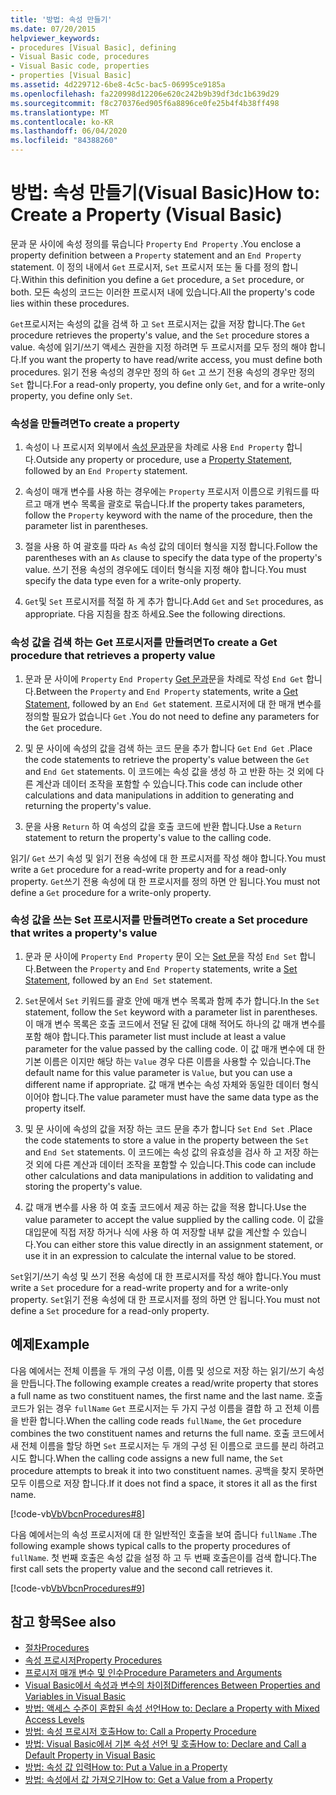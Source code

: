 ```yaml
---
title: '방법: 속성 만들기'
ms.date: 07/20/2015
helpviewer_keywords:
- procedures [Visual Basic], defining
- Visual Basic code, procedures
- Visual Basic code, properties
- properties [Visual Basic]
ms.assetid: 4d229712-6be8-4c5c-bac5-06995ce9185a
ms.openlocfilehash: fa220998d12206e620c242b9b39df3dc1b639d29
ms.sourcegitcommit: f8c270376ed905f6a8896ce0fe25b4f4b38ff498
ms.translationtype: MT
ms.contentlocale: ko-KR
ms.lasthandoff: 06/04/2020
ms.locfileid: "84388260"
---
```

# <a name="how-to-create-a-property-visual-basic"></a><span data-ttu-id="23ef7-102">방법: 속성 만들기(Visual Basic)</span><span class="sxs-lookup"><span data-stu-id="23ef7-102">How to: Create a Property (Visual Basic)</span></span>
<span data-ttu-id="23ef7-103">문과 문 사이에 속성 정의를 묶습니다 `Property` `End Property` .</span><span class="sxs-lookup"><span data-stu-id="23ef7-103">You enclose a property definition between a `Property` statement and an `End Property` statement.</span></span> <span data-ttu-id="23ef7-104">이 정의 내에서 `Get` 프로시저, `Set` 프로시저 또는 둘 다를 정의 합니다.</span><span class="sxs-lookup"><span data-stu-id="23ef7-104">Within this definition you define a `Get` procedure, a `Set` procedure, or both.</span></span> <span data-ttu-id="23ef7-105">모든 속성의 코드는 이러한 프로시저 내에 있습니다.</span><span class="sxs-lookup"><span data-stu-id="23ef7-105">All the property's code lies within these procedures.</span></span>  
  
 <span data-ttu-id="23ef7-106">`Get`프로시저는 속성의 값을 검색 하 고 `Set` 프로시저는 값을 저장 합니다.</span><span class="sxs-lookup"><span data-stu-id="23ef7-106">The `Get` procedure retrieves the property's value, and the `Set` procedure stores a value.</span></span> <span data-ttu-id="23ef7-107">속성에 읽기/쓰기 액세스 권한을 지정 하려면 두 프로시저를 모두 정의 해야 합니다.</span><span class="sxs-lookup"><span data-stu-id="23ef7-107">If you want the property to have read/write access, you must define both procedures.</span></span> <span data-ttu-id="23ef7-108">읽기 전용 속성의 경우만 정의 하 `Get` 고 쓰기 전용 속성의 경우만 정의 `Set` 합니다.</span><span class="sxs-lookup"><span data-stu-id="23ef7-108">For a read-only property, you define only `Get`, and for a write-only property, you define only `Set`.</span></span>  
  
### <a name="to-create-a-property"></a><span data-ttu-id="23ef7-109">속성을 만들려면</span><span class="sxs-lookup"><span data-stu-id="23ef7-109">To create a property</span></span>  
  
1. <span data-ttu-id="23ef7-110">속성이 나 프로시저 외부에서 [속성 문과](../../../language-reference/statements/property-statement.md)문을 차례로 사용 `End Property` 합니다.</span><span class="sxs-lookup"><span data-stu-id="23ef7-110">Outside any property or procedure, use a [Property Statement](../../../language-reference/statements/property-statement.md), followed by an `End Property` statement.</span></span>  
  
2. <span data-ttu-id="23ef7-111">속성이 매개 변수를 사용 하는 경우에는 `Property` 프로시저 이름으로 키워드를 따르고 매개 변수 목록을 괄호로 묶습니다.</span><span class="sxs-lookup"><span data-stu-id="23ef7-111">If the property takes parameters, follow the `Property` keyword with the name of the procedure, then the parameter list in parentheses.</span></span>  
  
3. <span data-ttu-id="23ef7-112">절을 사용 하 여 괄호를 따라 `As` 속성 값의 데이터 형식을 지정 합니다.</span><span class="sxs-lookup"><span data-stu-id="23ef7-112">Follow the parentheses with an `As` clause to specify the data type of the property's value.</span></span> <span data-ttu-id="23ef7-113">쓰기 전용 속성의 경우에도 데이터 형식을 지정 해야 합니다.</span><span class="sxs-lookup"><span data-stu-id="23ef7-113">You must specify the data type even for a write-only property.</span></span>  
  
4. <span data-ttu-id="23ef7-114">`Get`및 `Set` 프로시저를 적절 하 게 추가 합니다.</span><span class="sxs-lookup"><span data-stu-id="23ef7-114">Add `Get` and `Set` procedures, as appropriate.</span></span> <span data-ttu-id="23ef7-115">다음 지침을 참조 하세요.</span><span class="sxs-lookup"><span data-stu-id="23ef7-115">See the following directions.</span></span>  
  
### <a name="to-create-a-get-procedure-that-retrieves-a-property-value"></a><span data-ttu-id="23ef7-116">속성 값을 검색 하는 Get 프로시저를 만들려면</span><span class="sxs-lookup"><span data-stu-id="23ef7-116">To create a Get procedure that retrieves a property value</span></span>  
  
1. <span data-ttu-id="23ef7-117">문과 문 사이에 `Property` `End Property` [Get 문과](../../../language-reference/statements/get-statement.md)문을 차례로 작성 `End Get` 합니다.</span><span class="sxs-lookup"><span data-stu-id="23ef7-117">Between the `Property` and `End Property` statements, write a [Get Statement](../../../language-reference/statements/get-statement.md), followed by an `End Get` statement.</span></span> <span data-ttu-id="23ef7-118">프로시저에 대 한 매개 변수를 정의할 필요가 없습니다 `Get` .</span><span class="sxs-lookup"><span data-stu-id="23ef7-118">You do not need to define any parameters for the `Get` procedure.</span></span>  
  
2. <span data-ttu-id="23ef7-119">및 문 사이에 속성의 값을 검색 하는 코드 문을 추가 합니다 `Get` `End Get` .</span><span class="sxs-lookup"><span data-stu-id="23ef7-119">Place the code statements to retrieve the property's value between the `Get` and `End Get` statements.</span></span> <span data-ttu-id="23ef7-120">이 코드에는 속성 값을 생성 하 고 반환 하는 것 외에 다른 계산과 데이터 조작을 포함할 수 있습니다.</span><span class="sxs-lookup"><span data-stu-id="23ef7-120">This code can include other calculations and data manipulations in addition to generating and returning the property's value.</span></span>  
  
3. <span data-ttu-id="23ef7-121">문을 사용 `Return` 하 여 속성의 값을 호출 코드에 반환 합니다.</span><span class="sxs-lookup"><span data-stu-id="23ef7-121">Use a `Return` statement to return the property's value to the calling code.</span></span>  
  
 <span data-ttu-id="23ef7-122">읽기/ `Get` 쓰기 속성 및 읽기 전용 속성에 대 한 프로시저를 작성 해야 합니다.</span><span class="sxs-lookup"><span data-stu-id="23ef7-122">You must write a `Get` procedure for a read-write property and for a read-only property.</span></span> <span data-ttu-id="23ef7-123">`Get`쓰기 전용 속성에 대 한 프로시저를 정의 하면 안 됩니다.</span><span class="sxs-lookup"><span data-stu-id="23ef7-123">You must not define a `Get` procedure for a write-only property.</span></span>  
  
### <a name="to-create-a-set-procedure-that-writes-a-propertys-value"></a><span data-ttu-id="23ef7-124">속성 값을 쓰는 Set 프로시저를 만들려면</span><span class="sxs-lookup"><span data-stu-id="23ef7-124">To create a Set procedure that writes a property's value</span></span>  
  
1. <span data-ttu-id="23ef7-125">문과 문 사이에 `Property` `End Property` 문이 오는 [Set 문](../../../language-reference/statements/set-statement.md)을 작성 `End Set` 합니다.</span><span class="sxs-lookup"><span data-stu-id="23ef7-125">Between the `Property` and `End Property` statements, write a [Set Statement](../../../language-reference/statements/set-statement.md), followed by an `End Set` statement.</span></span>  
  
2. <span data-ttu-id="23ef7-126">`Set`문에서 `Set` 키워드를 괄호 안에 매개 변수 목록과 함께 추가 합니다.</span><span class="sxs-lookup"><span data-stu-id="23ef7-126">In the `Set` statement, follow the `Set` keyword with a parameter list in parentheses.</span></span> <span data-ttu-id="23ef7-127">이 매개 변수 목록은 호출 코드에서 전달 된 값에 대해 적어도 하나의 값 매개 변수를 포함 해야 합니다.</span><span class="sxs-lookup"><span data-stu-id="23ef7-127">This parameter list must include at least a value parameter for the value passed by the calling code.</span></span> <span data-ttu-id="23ef7-128">이 값 매개 변수에 대 한 기본 이름은 이지만 해당 하는 `Value` 경우 다른 이름을 사용할 수 있습니다.</span><span class="sxs-lookup"><span data-stu-id="23ef7-128">The default name for this value parameter is `Value`, but you can use a different name if appropriate.</span></span> <span data-ttu-id="23ef7-129">값 매개 변수는 속성 자체와 동일한 데이터 형식 이어야 합니다.</span><span class="sxs-lookup"><span data-stu-id="23ef7-129">The value parameter must have the same data type as the property itself.</span></span>  
  
3. <span data-ttu-id="23ef7-130">및 문 사이에 속성의 값을 저장 하는 코드 문을 추가 합니다 `Set` `End Set` .</span><span class="sxs-lookup"><span data-stu-id="23ef7-130">Place the code statements to store a value in the property between the `Set` and `End Set` statements.</span></span> <span data-ttu-id="23ef7-131">이 코드에는 속성 값의 유효성을 검사 하 고 저장 하는 것 외에 다른 계산과 데이터 조작을 포함할 수 있습니다.</span><span class="sxs-lookup"><span data-stu-id="23ef7-131">This code can include other calculations and data manipulations in addition to validating and storing the property's value.</span></span>  
  
4. <span data-ttu-id="23ef7-132">값 매개 변수를 사용 하 여 호출 코드에서 제공 하는 값을 적용 합니다.</span><span class="sxs-lookup"><span data-stu-id="23ef7-132">Use the value parameter to accept the value supplied by the calling code.</span></span> <span data-ttu-id="23ef7-133">이 값을 대입문에 직접 저장 하거나 식에 사용 하 여 저장할 내부 값을 계산할 수 있습니다.</span><span class="sxs-lookup"><span data-stu-id="23ef7-133">You can either store this value directly in an assignment statement, or use it in an expression to calculate the internal value to be stored.</span></span>  
  
 <span data-ttu-id="23ef7-134">`Set`읽기/쓰기 속성 및 쓰기 전용 속성에 대 한 프로시저를 작성 해야 합니다.</span><span class="sxs-lookup"><span data-stu-id="23ef7-134">You must write a `Set` procedure for a read-write property and for a write-only property.</span></span> <span data-ttu-id="23ef7-135">`Set`읽기 전용 속성에 대 한 프로시저를 정의 하면 안 됩니다.</span><span class="sxs-lookup"><span data-stu-id="23ef7-135">You must not define a `Set` procedure for a read-only property.</span></span>  
  
## <a name="example"></a><span data-ttu-id="23ef7-136">예제</span><span class="sxs-lookup"><span data-stu-id="23ef7-136">Example</span></span>  
 <span data-ttu-id="23ef7-137">다음 예에서는 전체 이름을 두 개의 구성 이름, 이름 및 성으로 저장 하는 읽기/쓰기 속성을 만듭니다.</span><span class="sxs-lookup"><span data-stu-id="23ef7-137">The following example creates a read/write property that stores a full name as two constituent names, the first name and the last name.</span></span> <span data-ttu-id="23ef7-138">호출 코드가 읽는 경우 `fullName` `Get` 프로시저는 두 가지 구성 이름을 결합 하 고 전체 이름을 반환 합니다.</span><span class="sxs-lookup"><span data-stu-id="23ef7-138">When the calling code reads `fullName`, the `Get` procedure combines the two constituent names and returns the full name.</span></span> <span data-ttu-id="23ef7-139">호출 코드에서 새 전체 이름을 할당 하면 `Set` 프로시저는 두 개의 구성 된 이름으로 코드를 분리 하려고 시도 합니다.</span><span class="sxs-lookup"><span data-stu-id="23ef7-139">When the calling code assigns a new full name, the `Set` procedure attempts to break it into two constituent names.</span></span> <span data-ttu-id="23ef7-140">공백을 찾지 못하면 모두 이름으로 저장 합니다.</span><span class="sxs-lookup"><span data-stu-id="23ef7-140">If it does not find a space, it stores it all as the first name.</span></span>  
  
 [!code-vb[VbVbcnProcedures#8](~/samples/snippets/visualbasic/VS_Snippets_VBCSharp/VbVbcnProcedures/VB/Class1.vb#8)]  
  
 <span data-ttu-id="23ef7-141">다음 예에서는의 속성 프로시저에 대 한 일반적인 호출을 보여 줍니다 `fullName` .</span><span class="sxs-lookup"><span data-stu-id="23ef7-141">The following example shows typical calls to the property procedures of `fullName`.</span></span> <span data-ttu-id="23ef7-142">첫 번째 호출은 속성 값을 설정 하 고 두 번째 호출은이를 검색 합니다.</span><span class="sxs-lookup"><span data-stu-id="23ef7-142">The first call sets the property value and the second call retrieves it.</span></span>  
  
 [!code-vb[VbVbcnProcedures#9](~/samples/snippets/visualbasic/VS_Snippets_VBCSharp/VbVbcnProcedures/VB/Class1.vb#9)]  
  
## <a name="see-also"></a><span data-ttu-id="23ef7-143">참고 항목</span><span class="sxs-lookup"><span data-stu-id="23ef7-143">See also</span></span>

- [<span data-ttu-id="23ef7-144">절차</span><span class="sxs-lookup"><span data-stu-id="23ef7-144">Procedures</span></span>](./index.md)
- [<span data-ttu-id="23ef7-145">속성 프로시저</span><span class="sxs-lookup"><span data-stu-id="23ef7-145">Property Procedures</span></span>](./property-procedures.md)
- [<span data-ttu-id="23ef7-146">프로시저 매개 변수 및 인수</span><span class="sxs-lookup"><span data-stu-id="23ef7-146">Procedure Parameters and Arguments</span></span>](./procedure-parameters-and-arguments.md)
- [<span data-ttu-id="23ef7-147">Visual Basic에서 속성과 변수의 차이점</span><span class="sxs-lookup"><span data-stu-id="23ef7-147">Differences Between Properties and Variables in Visual Basic</span></span>](./differences-between-properties-and-variables.md)
- [<span data-ttu-id="23ef7-148">방법: 액세스 수준이 혼합된 속성 선언</span><span class="sxs-lookup"><span data-stu-id="23ef7-148">How to: Declare a Property with Mixed Access Levels</span></span>](./how-to-declare-a-property-with-mixed-access-levels.md)
- [<span data-ttu-id="23ef7-149">방법: 속성 프로시저 호출</span><span class="sxs-lookup"><span data-stu-id="23ef7-149">How to: Call a Property Procedure</span></span>](./how-to-call-a-property-procedure.md)
- [<span data-ttu-id="23ef7-150">방법: Visual Basic에서 기본 속성 선언 및 호출</span><span class="sxs-lookup"><span data-stu-id="23ef7-150">How to: Declare and Call a Default Property in Visual Basic</span></span>](./how-to-declare-and-call-a-default-property.md)
- [<span data-ttu-id="23ef7-151">방법: 속성 값 입력</span><span class="sxs-lookup"><span data-stu-id="23ef7-151">How to: Put a Value in a Property</span></span>](./how-to-put-a-value-in-a-property.md)
- [<span data-ttu-id="23ef7-152">방법: 속성에서 값 가져오기</span><span class="sxs-lookup"><span data-stu-id="23ef7-152">How to: Get a Value from a Property</span></span>](./how-to-get-a-value-from-a-property.md)

